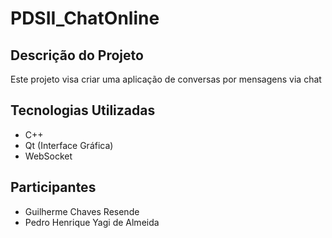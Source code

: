 # PDSII_ChatOnline

## Descrição do Projeto
Este projeto visa criar uma aplicação de conversas por mensagens via chat

## Tecnologias Utilizadas
- C++
- Qt (Interface Gráfica)
- WebSocket


## Participantes
- Guilherme Chaves Resende
- Pedro Henrique Yagi de Almeida
